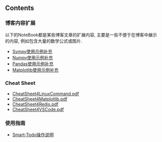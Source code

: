 Contents
----------------

### 博客内容扩展

以下的NoteBook都是某些博客文章的扩展内容, 主要是一些不便于在博客中展示的内容, 例如包含大量的数学公式或图片.

- [Sympy使用示例补充](UseSympy.html)
- [Numpy使用示例补充](UseNumpy.html)
- [Pandas使用示例补充](UsePandas.html)
- [Matplotlib使用示例补充](UseMatplotlib.html)


### Cheat Sheet

- [CheatSheet4LinuxCommand.pdf](CheatSheet4LinuxCommand.pdf)
- [CheatSheet4Matplotlib.pdf](CheatSheet4Matplotlib.pdf)
- [CheatSheet4Redis.pdf](CheatSheet4Redis.pdf)
- [CheatSheet4VSCode.pdf](CheatSheet4VSCode.pdf)

### 使用指南

- [Smart-Todo操作说明](SmartTodo.html)